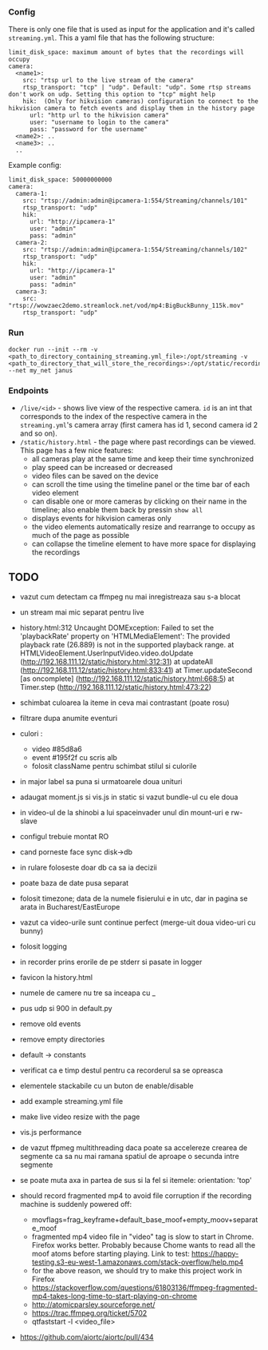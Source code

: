 ### Config
There is only one file that is used as input for the application and it's called `streaming.yml`. This a yaml file that has the following structure:
```
limit_disk_space: maximum amount of bytes that the recordings will occupy
camera:
  <name1>:
    src: "rtsp url to the live stream of the camera"
    rtsp_transport: "tcp" | "udp". Default: "udp". Some rtsp streams don't work on udp. Setting this option to "tcp" might help
    hik:  (Only for hikvision cameras) configuration to connect to the hikvision camera to fetch events and display them in the history page
      url: "http url to the hikvision camera"
      user: "username to login to the camera"
      pass: "password for the username"
  <name2>: ..
  <name3>: ..
  ..
```
Example config:
```
limit_disk_space: 50000000000
camera:
  camera-1:
    src: "rtsp://admin:admin@ipcamera-1:554/Streaming/channels/101"
    rtsp_transport: "udp"
    hik:
      url: "http://ipcamera-1"
      user: "admin"
      pass: "admin"
  camera-2:
    src: "rtsp://admin:admin@ipcamera-1:554/Streaming/channels/102"
    rtsp_transport: "udp"
    hik:
      url: "http://ipcamera-1"
      user: "admin"
      pass: "admin"
  camera-3:
    src: "rtsp://wowzaec2demo.streamlock.net/vod/mp4:BigBuckBunny_115k.mov"
    rtsp_transport: "udp"
```
### Run
```
docker run --init --rm -v <path_to_directory_containing_streaming.yml_file>:/opt/streaming -v <path_to_directory_that_will_store_the_recordings>:/opt/static/recordings --net my_net janus
```

### Endpoints
- `/live/<id>` - shows live view of the respective camera. `id` is an int that corresponds to the index of the respective camera in the `streaming.yml`'s camera array (first camera has id 1, second camera id 2 and so on).
- `/static/history.html` - the page where past recordings can be viewed. This page has a few nice features:
  - all cameras play at the same time and keep their time synchronized
  - play speed can be increased or decreased
  - video files can be saved on the device
  - can scroll the time using the timeline panel or the time bar of each video element
  - can disable one or more cameras by clicking on their name in the timeline; also enable them back by pressin `show all`
  - displays events for hikvision cameras only
  - the video elements automatically resize and rearrange to occupy as much of the page as possible
  - can collapse the timeline element to have more space for displaying the recordings

## TODO
- vazut cum detectam ca ffmpeg nu mai inregistreaza sau s-a blocat
- un stream mai mic separat pentru live
- history.html:312 Uncaught DOMException: Failed to set the 'playbackRate' property on 'HTMLMediaElement': The provided playback rate (26.889) is not in the supported playback range.
    at HTMLVideoElement.UserInputVideo.video.doUpdate (http://192.168.111.12/static/history.html:312:31)
    at updateAll (http://192.168.111.12/static/history.html:833:41)
    at Timer.updateSecond [as oncomplete] (http://192.168.111.12/static/history.html:668:5)
    at Timer.step (http://192.168.111.12/static/history.html:473:22)
- schimbat culoarea la iteme in ceva mai contrastant (poate rosu)
- filtrare dupa anumite eventuri
- culori :
    - video #85d8a6
    - event #195f2f cu scris alb
    - folosit className pentru schimbat stilul si culorile
- in major label sa puna si urmatoarele doua unituri
- adaugat moment.js si vis.js in static si vazut bundle-ul cu ele doua
- in video-ul de la shinobi a lui spaceinvader unul din mount-uri e rw-slave
- configul trebuie montat RO

- cand porneste face sync disk->db
- in rulare foloseste doar db ca sa ia decizii
- poate baza de date pusa separat
- folosit timezone; data de la numele fisierului e in utc, dar in pagina se arata in Bucharest/EastEurope
- vazut ca video-urile sunt continue perfect (merge-uit doua video-uri cu bunny)
- folosit logging
- in recorder prins erorile de pe stderr si pasate in logger
- favicon la history.html
- numele de camere nu tre sa inceapa cu _
- pus udp si 900 in default.py
- remove old events
- remove empty directories
- default -> constants
- verificat ca e timp destul pentru ca recorderul sa se opreasca
- elementele stackabile cu un buton de enable/disable
- add example streaming.yml file
- make live video resize with the page
- vis.js performance
- de vazut ffpmeg multithreading daca poate sa accelereze crearea de segmente ca sa nu mai ramana spatiul de aproape o secunda intre segmente
- se poate muta axa in partea de sus si la fel si itemele: orientation: 'top'
- should record fragmented mp4 to avoid file corruption if the recording machine is suddenly powered off:
    - movflags=frag_keyframe+default_base_moof+empty_moov+separate_moof
    - fragmented mp4 video file in "video" tag is slow to start in Chrome. Firefox works better. Probably because Chome wants to read all the moof atoms before starting playing.
    Link to test: https://happy-testing.s3-eu-west-1.amazonaws.com/stack-overflow/help.mp4
    - for the above reason, we should try to make this project work in Firefox
    - https://stackoverflow.com/questions/61803136/ffmpeg-fragmented-mp4-takes-long-time-to-start-playing-on-chrome
    - http://atomicparsley.sourceforge.net/
    - https://trac.ffmpeg.org/ticket/5702
    - qtfaststart -l <video_file>
- https://github.com/aiortc/aiortc/pull/434
